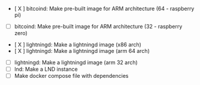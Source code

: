 - [ X ] bitcoind: Make pre-built image for ARM architecture (64 - raspberry pi)
- [ ] bitcoind: Make pre-built image for ARM architecture (32 - raspberry zero)
- [ X ] lightningd: Make a lightningd image (x86 arch)
- [ X ] lightningd: Make a lightningd image (arm 64 arch)
- [ ] lightningd: Make a lightningd image (arm 32 arch)
- [ ] lnd: Make a LND instance
- [ ] Make docker compose file with dependencies

